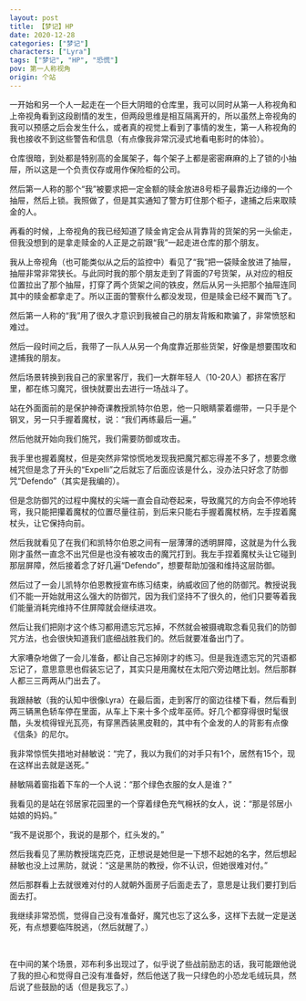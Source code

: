 ```yaml
---
layout: post
title: 【梦记】HP
date: 2020-12-28
categories: ["梦记"]
characters: ["Lyra"]
tags: ["梦记", "HP", "恐慌"]
pov: 第一人称视角
origin: 个站
---
```


一开始和另一个人一起走在一个巨大阴暗的仓库里，我可以同时从第一人称视角和上帝视角看到这段剧情的发生，但两段思维是相互隔离开的，所以虽然上帝视角的我可以预感之后会发生什么，或者真的视觉上看到了事情的发生，第一人称视角的我也接收不到这些警告和信息（有点像我非常沉浸式地看电影时的体验）。

仓库很暗，到处都是特别高的金属架子，每个架子上都是密密麻麻的上了锁的小抽屉，所以这是一个负责仅存或用作保险柜的公司。

然后第一人称的那个“我”被要求把一定金额的赎金放进8号柜子最靠近边缘的一个抽屉，然后上锁。我照做了，但是其实通知了警方盯住那个柜子，逮捕之后来取赎金的人。

再看的时候，上帝视角的我已经知道了赎金肯定会从背靠背的货架的另一头偷走，但我没想到的是拿走赎金的人正是之前跟“我”一起走进仓库的那个朋友。

我从上帝视角（也可能类似从之后的监控中）看见了“我”把一袋赎金放进了抽屉，抽屉非常非常狭长。与此同时我的那个朋友走到了背面的7号货架，从对应的相反位置拉出了那个抽屉，打穿了两个货架之间的铁皮，然后从另一头把那个抽屉连同其中的赎金都拿走了。所以正面的警察什么都没发现，但是赎金已经不翼而飞了。

然后第一人称的“我”用了很久才意识到我被自己的朋友背叛和欺骗了，非常愤怒和难过。

然后一段时间之后，我带了一队人从另一个角度靠近那些货架，好像是想要围攻和逮捕我的朋友。

然后场景转换到我自己的家里客厅，我们一大群年轻人（10-20人）都挤在客厅里，都在练习魔咒，很快就要出去进行一场战斗了。

站在外面面前的是保护神奇课教授凯特尔伯恩，他一只眼睛蒙着绷带，一只手是个钢叉，另一只手握着魔杖，说：“我们再练最后一遍。”

然后他就开始向我们施咒，我们需要防御或攻击。

我手里也握着魔杖，但是突然非常惊慌地发现我把魔咒都忘得差不多了，想要念缴械咒但是念了开头的“Expelli”之后就忘了后面应该是什么，没办法只好念了防御咒“Defendo”（其实是我编的）。

但是念防御咒的过程中魔杖的尖端一直会自动卷起来，导致魔咒的方向会不停地转弯，我只能把攥着魔杖的位置尽量往前，到后来只能右手握着魔杖柄，左手捏着魔杖头，让它保持向前。

然后我就看见了在我们和凯特尔伯恩之间有一层薄薄的透明屏障，这就是为什么我刚才虽然一直念不出咒但是也没有被攻击的魔咒打到。我左手捏着魔杖头让它碰到那层屏障，然后接着念了好几遍“Defendo”，想要帮助加强和维持这层防御。

然后过了一会儿凯特尔伯恩教授宣布练习结束，纳威收回了他的防御咒。教授说我们不能一开始就用这么强大的防御咒，因为我们坚持不了很久的，他们只要等着我们能量消耗完维持不住屏障就会继续进攻。

然后让我们把刚才这个练习都用遗忘咒忘掉，不然就会被摄魂取念看见我们的防御咒方法，也会很快知道我们底细战胜我们的。然后就要准备出门了。

大家嘈杂地做了一会儿准备，都让自己忘掉刚才的练习。但是我连遗忘咒的咒语都忘记了，意思意思也假装忘记了，其实只是用魔杖在太阳穴旁边瞎比划。然后那群人都三三两两从门出去了。

我跟赫敏（我的认知中很像Lyra）在最后面，走到客厅的窗边往楼下看，然后看到两三辆黑色轿车停在里面，从车上下来十多个成年巫师。好几个都穿得很时髦很酷，头发梳得锃光瓦亮，有穿黑西装黑皮鞋的，其中有个金发的人的背影有点像《信条》的尼尔。

我非常惊慌失措地对赫敏说：“完了，我以为我们的对手只有1个，居然有15个，现在这样出去就是送死。”

赫敏隔着窗指着下车的一个人说：“那个绿色衣服的女人是谁？”

我看见的是站在邻居家花园里的一个穿着绿色充气棉袄的女人，说：“那是邻居小姑娘的妈妈。”

“我不是说那个，我说的是那个，红头发的。”

然后我看见了黑防教授瑞克匹克，正想说是她但是一下想不起她的名字，然后想起赫敏也没上过黑防，就说：“这是黑防的教授，你不认识，但她很难对付。”

然后那群看上去就很难对付的人就朝外面房子后面走去了，意思是让我们要打到后面去打。

我继续非常恐慌，觉得自己没有准备好，魔咒也忘了这么多，这样下去就一定是送死，有点想要临阵脱逃，（然后就醒了。）

<br>

在中间的某个场景，邓布利多出现过了，似乎说了些战前励志的话，我可能跟他说了我的担心和觉得自己没有准备好，然后他送了我一只绿色的小恐龙毛绒玩具，然后说了些鼓励的话（但是我忘了。）
